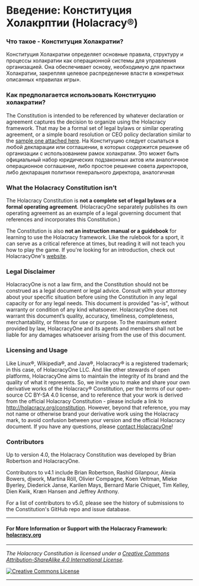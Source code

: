 # Введение: Конституция Холакрптии (Holacracy®)

### Что такое - Конституция Холакратии?

Конституция Холакратии определяет основные правила, структуру и процессы холакратии как операционной системы для управления организацией. Она обеспечивает основу, необходимую для практики Холакратии, закрепляя целевое распределение власти в конкретных описанных «правилах игры».


### Как предполагается использовать Конституцию холакратии?
The Constitution is intended to be referenced by whatever declaration or agreement captures the decision to organize using the Holacracy framework. That may be a formal set of legal bylaws or similar operating agreement, or a simple board resolution or CEO policy declaration similar to the <a href="https://github.com/holacracyone/Holacracy-Constitution/blob/master/Adoption%20Declaration.md" target="_blank">sample one attached here</a>. На Конституцию следует ссылаться в любой декларации или соглашении, в которых содержится решение об организации с использованием рамок холакратии. Это может быть официальный набор юридических подзаконных актов или аналогичное операционное соглашение, либо простое решение совета директоров, либо декларация политики генерального директора, аналогичная


### What the Holacracy Constitution isn’t
The Holacracy Constitution is **not a complete set of legal bylaws or a formal operating agreement**. (HolacracyOne separately publishes its own operating agreement as an example of a legal governing document that references and incorporates this Constitution.)

The Constitution is also **not an instruction manual or a guidebook** for learning to use the Holacracy framework. Like the rulebook for a sport, it can serve as a critical reference at times, but reading it will not teach you how to play the game. If you're looking for an introduction, check out HolacracyOne's <a href="http://holacracy.org" target="_blank">website</a>.

### Legal Disclaimer
HolacracyOne is not a law firm, and the Constitution should not be construed as a legal document or legal advice. Consult with your attorney about your specific situation before using the Constitution in any legal capacity or for any legal needs. This document is provided "as-is", without warranty or condition of any kind whatsoever. HolacracyOne does not warrant this document’s quality, accuracy, timeliness, completeness, merchantability, or fitness for use or purpose. To the maximum extent provided by law, HolacracyOne and its agents and members shall not be liable for any damages whatsoever arising from the use of this document.

### Licensing and Usage
Like Linux®, Wikipedia®, and Java®, Holacracy® is a registered trademark; in this case, of HolacracyOne LLC. And like other stewards of open platforms, HolacracyOne aims to maintain the integrity of its brand and the quality of what it represents. So, we invite you to make and share your own derivative works of the Holacracy® Constitution, per the terms of our open-source CC BY-SA 4.0 license, and to reference that your work is derived from the official Holacracy Constitution - please include a link to http://holacracy.org/constitution. However, beyond that reference, you may not name or otherwise brand your derivative work using the Holacracy mark, to avoid confusion between your version and the official Holacracy document. If you have any questions, please <a href="http://www.holacracy.org/contact/" target="_blank">contact HolacracyOne</a>!

### Contributors
Up to version 4.0, the Holacracy Constitution was developed by Brian Robertson and HolacracyOne. 

Contributors to v4.1 include Brian Robertson, Rashid Gilanpour, Alexia Bowers, djwork, Martina Röll, Olivier Compagne, Koen Veltman, Mieke Byerley, Diederick Janse, Karilen Mays, Bernard Marie Chiquet, Tim Kelley, Dien Kwik, Kræn Hansen and Jeffrey Anthony.

For a list of contributors to v5.0, please see the history of submissions to the Constitution's GitHub repo and issue database.

---

#### For More Information or Support with the Holacracy Framework: <a href="http://holacracy.org" target="_blank">holacracy.org</a>

---

*_The Holacracy Constitution is licensed under a <a rel="license" href="http://creativecommons.org/licenses/by-sa/4.0/">Creative Commons Attribution-ShareAlike 4.0 International License</a>._*

<a rel="license" href="http://creativecommons.org/licenses/by-sa/4.0/" target="_blank"><img alt="Creative Commons License" style="border-width:0" src="https://i.creativecommons.org/l/by-sa/4.0/88x31.png" /></a> 

---
